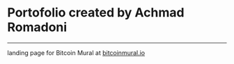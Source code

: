 <h1>Portofolio created by <b>Achmad Romadoni</b></h1>
<hr>
landing page for Bitcoin Mural at <a href="bitcoinmural.io">bitcoinmural.io</a>
